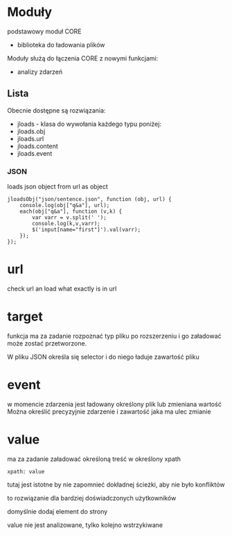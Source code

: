 # Moduły

podstawowy moduł CORE
+ biblioteka do ładowania plików

Moduły służą do łączenia CORE z nowymi funkcjami:
+ analizy zdarzeń


## Lista 
Obecnie dostępne są rozwiązania:

+ jloads - klasa do wywołania każdego typu poniżej:
+ jloads.obj
+ jloads.url
+ jloads.content
+ jloads.event


### JSON
loads json object from url as object

    jloadsObj("json/sentence.json", function (obj, url) {
        console.log(obj["q&a"], url);
        each(obj["q&a"], function (v,k) {
            var varr = v.split(' ');
            console.log(k,v,varr);
            $('input[name="first"]').val(varr);
        });
    });


# url
check url an load what exactly is in url


# target
funkcja ma za zadanie rozpoznać typ pliku po rozszerzeniu i go załadować
może zostać przetworzone. 

W pliku JSON określa się selector i do niego ładuje zawartość pliku



# event

w momencie zdarzenia jest ładowany określony plik lub zmieniana wartość
Można określić precyzyjnie zdarzenie i zawartość jaka ma ulec zmianie


# value


ma za zadanie załadować określoną treść w określony xpath

    xpath: value

tutaj jest istotne by nie zapomnieć dokładnej ścieżki, aby nie było konfliktów

to rozwiązanie dla bardziej doświadczonych użytkowników


domyślnie dodaj element do strony

value nie jest analizowane, tylko kolejno wstrzykiwane
